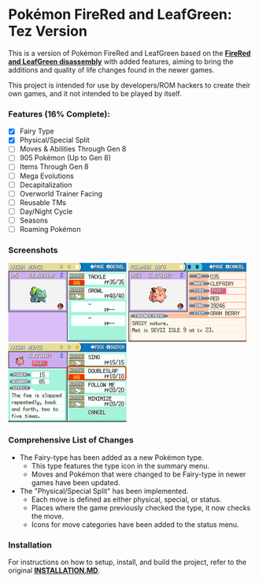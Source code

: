 # Pokémon FireRed and LeafGreen: Tez Version

This is a version of Pokémon FireRed and LeafGreen based on the [**FireRed and LeafGreen disassembly**](https://github.com/pret/pokefirered) with added features, aiming to bring the additions and quality of life changes found in the newer games.

This project is intended for use by developers/ROM hackers to create their own games, and it not intended to be played by itself.

### Features (16% Complete): ###
- [X] Fairy Type 
- [X] Physical/Special Split
- [ ] Moves & Abilities Through Gen 8
- [ ] 905 Pokémon (Up to Gen 8)
- [ ] Items Through Gen 8
- [ ] Mega Evolutions
- [ ] Decapitalization 
- [ ] Overworld Trainer Facing
- [ ] Reusable TMs
- [ ] Day/Night Cycle
- [ ] Seasons
- [ ] Roaming Pokémon

### Screenshots ###
![](docs/pokefirered_rev1-0.png)
![](docs/pokefirered_rev1-1.png)
![](docs/pokefirered_rev1-2.png)

### Comprehensive List of Changes ###
- The Fairy-type has been added as a new Pokémon type.
    - This type features the type icon in the summary menu.
    - Moves and Pokémon that were changed to be Fairy-type in newer games have been updated.
- The "Physical/Special Split" has been implemented.
    - Each move is defined as either physical, special, or status.
    - Places where the game previously checked the type, it now checks the move.
    - Icons for move categories have been added to the status menu.

### Installation ###
For instructions on how to setup, install, and build the project, refer to the original [**INSTALLATION.MD**](https://github.com/pret/pokefirered/blob/master/INSTALL.md).

